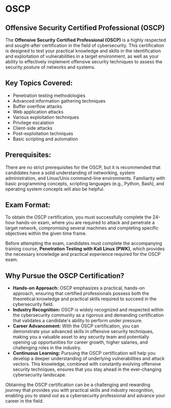 # OSCP

## Offensive Security Certified Professional (OSCP)

The **Offensive Security Certified Professional (OSCP)** is a highly respected and sought-after certification in the field of cybersecurity. This certification is designed to test your practical knowledge and skills in the identification and exploitation of vulnerabilities in a target environment, as well as your ability to effectively implement offensive security techniques to assess the security posture of networks and systems.

## Key Topics Covered:

- Penetration testing methodologies
- Advanced information gathering techniques
- Buffer overflow attacks
- Web application attacks
- Various exploitation techniques
- Privilege escalation
- Client-side attacks
- Post-exploitation techniques
- Basic scripting and automation

## Prerequisites:

There are no strict prerequisites for the OSCP, but it is recommended that candidates have a solid understanding of networking, system administration, and Linux/Unix command-line environments. Familiarity with basic programming concepts, scripting languages (e.g., Python, Bash), and operating system concepts will also be helpful.

## Exam Format:

To obtain the OSCP certification, you must successfully complete the 24-hour hands-on exam, where you are required to attack and penetrate a target network, compromising several machines and completing specific objectives within the given time frame.

Before attempting the exam, candidates must complete the accompanying training course, **Penetration Testing with Kali Linux (PWK)**, which provides the necessary knowledge and practical experience required for the OSCP exam.

## Why Pursue the OSCP Certification?

- **Hands-on Approach:** OSCP emphasizes a practical, hands-on approach, ensuring that certified professionals possess both the theoretical knowledge and practical skills required to succeed in the cybersecurity field.
- **Industry Recognition:** OSCP is widely recognized and respected within the cybersecurity community as a rigorous and demanding certification that validates a candidate's ability to perform under pressure.
- **Career Advancement:** With the OSCP certification, you can demonstrate your advanced skills in offensive security techniques, making you a valuable asset to any security team and potentially opening up opportunities for career growth, higher salaries, and challenging roles in the industry.
- **Continuous Learning:** Pursuing the OSCP certification will help you develop a deeper understanding of underlying vulnerabilities and attack vectors. This knowledge, combined with constantly evolving offensive security techniques, ensures that you stay ahead in the ever-changing cybersecurity landscape.

Obtaining the OSCP certification can be a challenging and rewarding journey that provides you with practical skills and industry recognition, enabling you to stand out as a cybersecurity professional and advance your career in the field.